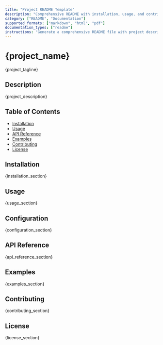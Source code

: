 ```yaml
---
title: "Project README Template"
description: "Comprehensive README with installation, usage, and contribution guidelines"
category: ["README", "Documentation"]
supported_formats: ["markdown", "html", "pdf"]
documentation_types: ["readme"]
instructions: "Generate a comprehensive README file with project description, installation instructions, usage examples, and contribution guidelines."
---
```


# {project_name}

{project_tagline}

## Description

{project_description}

## Table of Contents

- [Installation](#installation)
- [Usage](#usage)
- [API Reference](#api-reference)
- [Examples](#examples)
- [Contributing](#contributing)
- [License](#license)

## Installation

{installation_section}

## Usage

{usage_section}

## Configuration

{configuration_section}

## API Reference

{api_reference_section}

## Examples

{examples_section}

## Contributing

{contributing_section}

## License

{license_section}